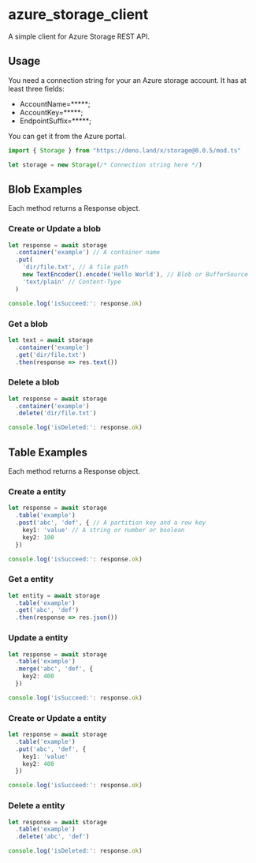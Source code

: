 # azure_storage_client

A simple client for Azure Storage REST API.

## Usage

You need a connection string for your an Azure storage account.
It has at least three fields:

- AccountName=*****;
- AccountKey=*****;
- EndpointSuffix=*****;

You can get it from the Azure portal.


```ts
import { Storage } from "https://deno.land/x/storage@0.0.5/mod.ts"

let storage = new Storage(/* Connection string here */)

```

## Blob Examples

Each method returns a Response object.

### Create or Update a blob

```ts
let response = await storage
  .container('example') // A container name
  .put(
    'dir/file.txt', // A file path
    new TextEncoder().encode('Hello World'), // Blob or BufferSource
    'text/plain' // Content-Type
  )

console.log('isSucceed:': response.ok)
```

### Get a blob

```ts
let text = await storage
  .container('example')
  .get('dir/file.txt')
  .then(response => res.text())
```

### Delete a blob

```ts
let response = await storage
  .container('example')
  .delete('dir/file.txt')

console.log('isDeleted:': response.ok)
```


## Table Examples

Each method returns a Response object.

### Create a entity

```ts
let response = await storage
  .table('example')
  .post('abc', 'def', { // A partition key and a row key
    key1: 'value' // A string or number or boolean
    key2: 100
  })

console.log('isSucceed:': response.ok)
```

### Get a entity

```ts
let entity = await storage
  .table('example')
  .get('abc', 'def')
  .then(response => res.json())
```

### Update a entity

```ts
let response = await storage
  .table('example')
  .merge('abc', 'def', {
    key2: 400
  })

console.log('isSucceed:': response.ok)
```

### Create or Update a entity

```ts
let response = await storage
  .table('example')
  .put('abc', 'def', {
    key1: 'value'
    key2: 400
  })

console.log('isSucceed:': response.ok)
```

### Delete a entity

```ts
let response = await storage
  .table('example')
  .delete('abc', 'def')

console.log('isDeleted:': response.ok)
```